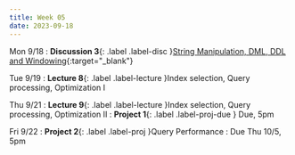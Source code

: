 ```yaml
---
title: Week 05
date: 2023-09-18
---
```


Mon 9/18
: **Discussion 3**{: .label .label-disc }[String Manipulation, DML, DDL and Windowing](https://drive.google.com/file/d/1uAEJ_D7lZjH8nmNTNm-wAZmmFClRH7Dv/view){:target="\_blank"}

Tue 9/19
: **Lecture 8**{: .label .label-lecture }Index selection, Query processing, Optimization I

Thu 9/21
: **Lecture 9**{: .label .label-lecture }Index selection, Query processing, Optimization II
: **Project 1**{: .label .label-proj-due } Due, 5pm

Fri 9/22
: **Project 2**{: .label .label-proj }Query Performance
  : Due Thu 10/5, 5pm
